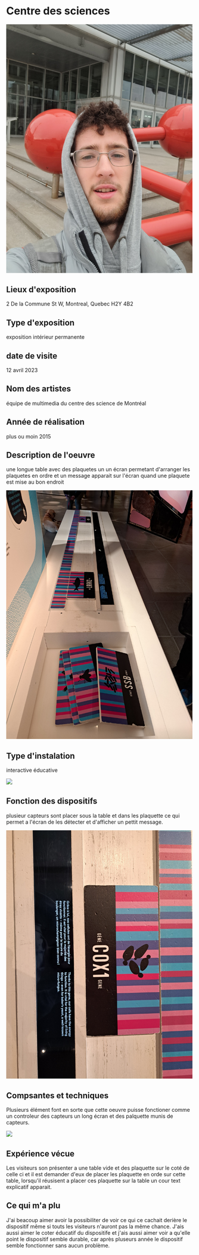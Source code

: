 # Centre des sciences
<img width="500px" src="./medias/photo_centre_science/photo_Felix.jpg">

## Lieux d'exposition
2 De la Commune St W, Montreal, Quebec H2Y 4B2

## Type d'exposition
exposition intérieur permanente

## date de visite
12 avril 2023

## Nom des artistes
équipe de multimedia du centre des science de Montréal

## Année de réalisation
plus ou moin 2015

## Description de l'oeuvre
une longue table avec des plaquetes un un écran permetant d'arranger les plaquetes en ordre et un message apparait sur l'écran quand une plaquete est mise au bon endroit

<img width="500px" src="./medias/photo_centre_science/photo_vue_longeure.jpg">

## Type d'instalation
interactive éducative

<img width="500px" src="./medias/photo_centre_science/photo_vue_ensamble_1.jpg">

## Fonction des dispositifs
plusieur capteurs sont placer sous la table et dans les plaquette ce qui permet a l'écran de les détecter et d'afficher un pettit message.

<img width="500px" src="./medias/photo_centre_science/photo_fonctionnement_2.jpg">

## Compsantes et techniques
Plusieurs élément font en sorte que cette oeuvre puisse fonctioner comme un controleur des capteurs un long écran et des palquette munis de capteurs.

<img width="500px" src="./medias/photo_centre_photo_composante.jpg">

## Expérience vécue
Les visiteurs son présenter a une table vide et des plaquette sur le coté de celle ci et il est demander d'eux de placer les plaquette en orde sur cette table, lorsqu'il réusisent a placer ces plaquette sur la table un cour text explicatif apparait.

## Ce qui m'a plu 
J'ai beacoup aimer avoir la possibiliter de voir ce qui ce cachait derière le dispositif même si touts les visiteurs n'auront pas la même chance. J'ais aussi aimer le coter éducatif du dispositife et j'ais aussi aimer voir a qu'elle point le dispositif semble durable, car après pluseurs année le dispositif semble fonctionner sans aucun problème.
